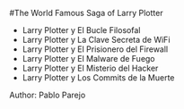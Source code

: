 #The World Famous Saga of Larry Plotter

- Larry Plotter y El Bucle Filosofal
- Larry Plotter y La Clave Secreta de WiFi
- Larry Plotter y El Prisionero del Firewall
- Larry Plotter y El Malware de Fuego
- Larry Plotter y El Misterio del Hacker
- Larry Plotter y Los Commits de la Muerte

Author: Pablo Parejo
